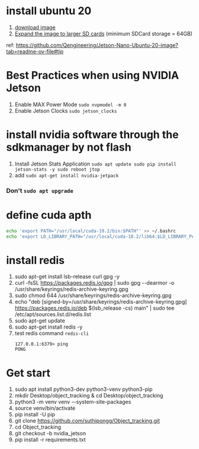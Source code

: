 # install ubuntu 20
1. [download image ](https://github.com/Qengineering/Jetson-Nano-Ubuntu-20-image?tab=readme-ov-file#tip)
2. [Expand the image to larger SD cards](https://github.com/Qengineering/Jetson-Nano-Ubuntu-20-image?tab=readme-ov-file#tip)  (minimum SDCard storage = 64GB)

ref: https://github.com/Qengineering/Jetson-Nano-Ubuntu-20-image?tab=readme-ov-file#tip

# Best Practices when using NVIDIA Jetson
1. Enable MAX Power Mode
`sudo nvpmodel -m 0`
2. Enable Jetson Clocks
`sudo jetson_clocks`

# install nvidia software through the sdkmanager by not flash
1. Install Jetson Stats Application
`
sudo apt update
sudo pip install jetson-stats -y
sudo reboot
jtop
`
2. add
`sudo apt-get install nvidia-jetpack`

### Don't `sudo apt upgrade`

# define cuda apth
``` bash
echo 'export PATH="/usr/local/cuda-10.2/bin:$PATH"' >> ~/.bashrc
echo 'export LD_LIBRARY_PATH="/usr/local/cuda-10.2/lib64:$LD_LIBRARY_PATH"' >> ~/.bashrc
```

# install redis
1. sudo apt-get install lsb-release curl gpg -y
2. curl -fsSL https://packages.redis.io/gpg | sudo gpg --dearmor -o /usr/share/keyrings/redis-archive-keyring.gpg
3. sudo chmod 644 /usr/share/keyrings/redis-archive-keyring.gpg
4. echo "deb [signed-by=/usr/share/keyrings/redis-archive-keyring.gpg] https://packages.redis.io/deb $(lsb_release -cs) main" | sudo tee /etc/apt/sources.list.d/redis.list
5. sudo apt-get update
6. sudo apt-get install redis -y
7. test redis command `redis-cli`
    ```
    127.0.0.1:6379> ping
    PONG 
    ```

# Get start
1. sudo apt install python3-dev python3-venv python3-pip 
2. mkdir Desktop/object_tracking & cd Desktop/object_tracking
3. python3 -m venv venv --system-site-packages
4. source venv/bin/activate
5. pip install -U pip
6. git clone https://github.com/suthipongg/Object_tracking.git
7. cd Object_tracking
8. git checkout -b nvidia_jetson
6. pip install -r requirements.txt
